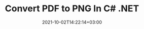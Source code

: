 ---
############################# Static ############################
layout: "autogen-gist"
date: 2021-10-02T14:22:14+03:00
draft: false
path: "total/net/conversion/pdf-to-png/"
other_out_formats: "DOC DOCX DOCM DOT DOTX DOTM TXT RTF HTML HTM MHTML MHT XLS XLSX XLSM XLSB XLT XLTX XLTM XLAM CSV TSV DIF SXC FODS PPT PPTX PPTM PPS PPSX PPSM POT POTX POTM ODT OTT OTP ODP ODS EMZ WMZ SVG SVGZ XPS TEX DCM WMF EMF BMP PNG GIF JPEG TIFF ICO WEBP JP2 TGA PSB PSD EPUB MD DICOM FODP JPG"
ad_headline: "Convert PDF to PNG | .NET"
ad_description: "Most Accurate PDF to PNG document Conversion solution for your .NET applications."

############################# Head ############################
head_title: "Convert PDF to PNG in C# .NET – Fast PDF Conversion"
head_description: "Fast & secure PDF to PNG conversion in .NET & Mono frameworks – Convert PDF to PNG and 100+ other file formats in any type of C#, VB.NET, ASP.NET & .NET Core application."

############################# Header ############################
title: "Convert PDF to PNG In C# .NET"
description: "Convert PDF to PNG in C# .NET applications using flexible document conversion features to customize the appearance of the converted document format. Accurately convert from PDF files to Word processing document, Excel spreadsheet, PowerPoint presentation, Photoshop, eBook, web and image file formats. Convert the whole document or choose specific pages of the PDF file based on the selective page numbers or page ranges and easily convert to a wide range of supported document formats."

############################# SubMenu ############################
submenu:
    enable: false

############################# Content ############################
content:
    enable: true
    block:
    - title_left: "How to Convert PDF to PNG in C# .NET"
      content_left: |
          Follow these simple steps for PDF to PNG conversion in .NET. View the converted document as it is or render and display it as HTML without using any external software.

          -   Create **Converter** object to convert PDF document
          -   Set the convert options for PNG format
          -   Call **Convert** method of **Converter** class instance for conversion to PNG
          -   Set options for HTML viewer
          -   Create **Viewer** object to view converted document as HTML
          
      title_right: "Downloads & Installation Instructions"
      content_right: |
          You require `GroupDocs.Conversion` & `GroupDocs.Viewer` namespaces to convert PDF files to a wide range of images and document types such as Microsoft Office (Word, Excel, PowerPoint, Project, Outlook), OpenDocument, HTML and CAD diagrams. Explore other [.NET APIs for Office documents](https://products.conholdate.com/total/net/) as offered by Conholdate.Total.
          
          Get the respective assembly files from the [downloads](https://downloads.conholdate.com/total/net) or fetch the whole package from [NuGet](https://www.nuget.org/packages/Conholdate.Total/) to add `Conholdate.Total for .NET` directly in your workspace.
          
      gisthash: "d2247f969461c42ed50a02e53e93953a"
      gistfile: "pdf-to-word-conversion-and-html-viewer.cs"

    - title_left: "Convert PDF to Word Documents in .NET"
      content_left: |
          It gets easier to convert from PDF to a Word document in C# .NET applications with Conholdate.Total APIs. The PDF file transforms to a Word (DOCX) file with document formatting as the source file. You can easily edit the content such as text, tables, images and lists from the converted Word document.

          -   Create **Converter** class object and pass source **PDF** file to it
          -   Call the **Convert** method of the **Converter** object
          -   Specify **DOCX** as the desired output format by passing **WordProcessingConvertOptions** object to it
          -   Call **Convert** method of **Converter** class instance for conversion to **DOCX**
          
      title_right: "Converting Password Protected Archives"
      content_right: |
          In some cases, the converted document size is bigger and it takes time to be converted. By default, the cached converted document are saved to the local drive, but [Conholdate.Total for .NET](https://products.conholdate.com/total/net/) offers custom cache implementation feature using iCache interface to efficiently manage cache conversion results in your own way. It speeds up the overall repetitive conversion process.
          
          The [.NET PDF conversion library](https://products.groupdocs.com/conversion/net/) also supports converting to and from password protected archives and compressing the conversion results to ZIP, RAR, 7Z, TAR, GZ and BZ2 archive formats.
          
      gisthash: "d2247f969461c42ed50a02e53e93953a"
      gistfile: "pdf-to-word-conversion.cs"

    - title_left: "Convert PDF to Excel in C# .NET"
      content_left: |
          Turn PDF to Excel spreadsheets using a few lines of C# .NET code. The contents of a PDF file are converted into rows and columns of an Excel worksheet that can be edited easily as you may require. A PDF file can be converted into these spreadsheet formats (XLS, XLSX, XLSM, XLSB, XLTX, XLT), OpenDocument (ODS, OTS) and Apple iWork Numbers.

          -   Create **Converter** class object and pass source **PDF** file to it
          -   Call the **Convert** method of the **Converter** object
          -   Specify **XLSX** as the desired output format by passing **SpreadsheetConvertOptions** object to it
          -   Call **Convert** method of **Converter** class instance for conversion to **XLSX**
        
      title_right: "Source Document Information Extraction"
      content_right: |
          The documents information extraction feature not only allows getting the basic information about the source document file but it also supports extracting some valuable file-format specific information such as project start and end dates of a Microsoft Project file, any printing restrictions on a PDF document, list of folders enclosed in an Outlook data file etc.

          Convert popular document file formats on different operating systems such as Windows, Linux or macOS while using platforms such as Windows Azure, Mono and Xamarin.
          
      gisthash: "d2247f969461c42ed50a02e53e93953a"
      gistfile: "pdf-to-excel-conversion.cs"

    - title_left: "Convert PDF to PowerPoint in C# .NET"
      content_left: |
          Converting PDF to PowerPoint (PPT, PPTX) slides is faster with Conholdate.Total for .NET APIs. Once converted, you can easily edit the PowerPoint presentations and slides in Microsoft PowerPoint.

          -   Create **Converter** class object and pass source **PDF** file to it
          -   Call the **Convert** method of the **Converter** object
          -   Specify **PPTX** as the desired output format by passing **PresentationConvertOptions** object to it
          -   Call **Convert** method of **Converter** class instance for conversion to **PPTX**
          
      title_right: "Load & Convert Remotely Located Documents"
      content_right: |
          Using Conholdate.Total for .NET – developers can load and convert documents from various remote locations and cloud document storage resources such as Amazon S3, Microsoft Azure Blob, FTP, local disk, stream or a simple URL. You just have to specify the method to obtain remotely located document stream and then pass it on to the Converter class as a constructor.
          
          Conholdate.Total for .NET APIs are native to Windows Forms, ASP.NET, WPF, WCF or any type of application based on .NET Framework 2.0 or later.
          
      gisthash: "d2247f969461c42ed50a02e53e93953a"
      gistfile: "pdf-to-powerpoint-conversion.cs"

    - title_left: "Convert PDF to Images in .NET"
      content_left: |
          Convert PDF to image formats such as JPG, PNG, GIF, BMP, TIFF and many others with a precised image quality and resolution. Transform entire PDF file or choose from some selected pages to convert into the images.

          -   Create **Converter** class object and pass source **PDF** file to it
          -   Call the **Convert** method of the **Converter** object
          -   Declare **SavePageStream** delegate to save converted document page into stream
          -   Specify **PNG** as the desired output format by passing **ImageConvertOptions** object to it
          -   Call **Convert** method of **Converter** class instance for conversion to **PNG**
          
      title_right: "Add Text or Image Watermarks to Documents"
      content_right: |
          Accurately convert documents exactly as the original file and apply text or image watermarks to the converted document pages. Stamp the watermarks smartly using a handful set of watermark options to manage font, color, width, height, rotation angle, transparency and placing the watermark in the background of the document pages.
          
          The auto-detection of the source document format is another useful feature to retrieve the file extension itself in some cases where the source file is presented in the form of bytes stream. Developers can also get a complete list of all supported conversion formats when converting one document to another file format by calling GetPossibleConversions method of Converter object.
          
      gisthash: "d2247f969461c42ed50a02e53e93953a"
      gistfile: "pdf-to-image-conversion.cs"

############################# About Formats ############################
about_formats:
    enable: false
############################# More Formats ############################
more_formats:
    enable: true
    auto: false
    other_out_formats: DOC DOCX DOCM DOT DOTX DOTM TXT RTF HTML HTM MHTML MHT XLS XLSX XLSM XLSB XLT XLTX XLTM XLAM CSV TSV DIF SXC FODS PPT PPTX PPTM PPS PPSX PPSM POT POTX POTM ODT OTT OTP ODP ODS EMZ WMZ SVG SVGZ XPS TEX DCM WMF EMF BMP PNG GIF JPEG TIFF ICO WEBP JP2 TGA PSB PSD EPUB MD DICOM FODP JPG
############################# Back to top ###############################
back_to_top:
  enable: true
---